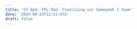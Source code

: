 ```yaml
---
title: 'S7 Ep4: FPL Pod: Finalising our Gameweek 1 team'
date: '2024-08-23T11:11:47Z'
draft: false
---
```

